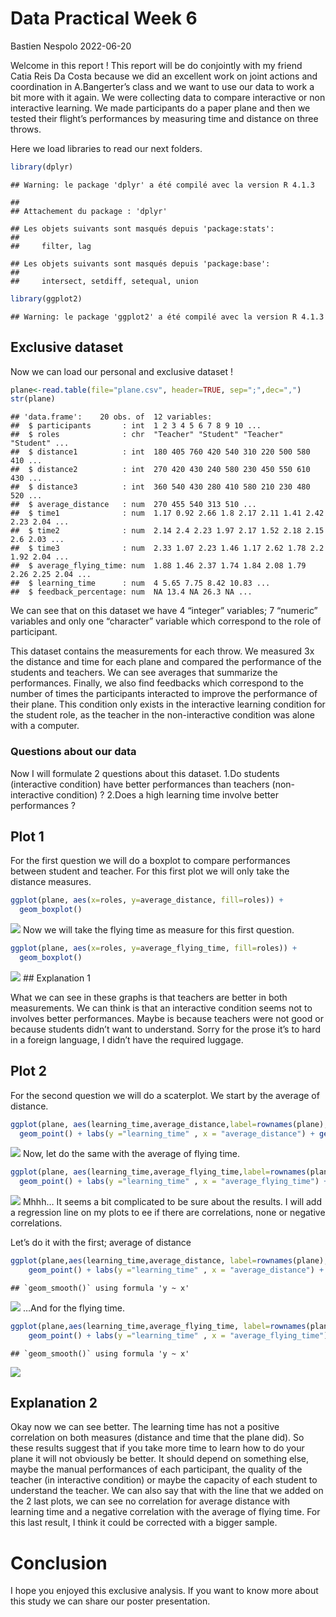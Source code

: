 Data Practical Week 6
================
Bastien Nespolo
2022-06-20

Welcome in this report ! This report will be do conjointly with my
friend Catia Reis Da Costa because we did an excellent work on joint
actions and coordination in A.Bangerter’s class and we want to use our
data to work a bit more with it again. We were collecting data to
compare interactive or non interactive learning. We made participants do
a paper plane and then we tested their flight’s performances by
measuring time and distance on three throws.

Here we load libraries to read our next folders.

``` r
library(dplyr)
```

    ## Warning: le package 'dplyr' a été compilé avec la version R 4.1.3

    ## 
    ## Attachement du package : 'dplyr'

    ## Les objets suivants sont masqués depuis 'package:stats':
    ## 
    ##     filter, lag

    ## Les objets suivants sont masqués depuis 'package:base':
    ## 
    ##     intersect, setdiff, setequal, union

``` r
library(ggplot2)
```

    ## Warning: le package 'ggplot2' a été compilé avec la version R 4.1.3

## Exclusive dataset

Now we can load our personal and exclusive dataset !

``` r
plane<-read.table(file="plane.csv", header=TRUE, sep=";",dec=",") 
str(plane)
```

    ## 'data.frame':    20 obs. of  12 variables:
    ##  $ participants       : int  1 2 3 4 5 6 7 8 9 10 ...
    ##  $ roles              : chr  "Teacher" "Student" "Teacher" "Student" ...
    ##  $ distance1          : int  180 405 760 420 540 310 220 500 580 410 ...
    ##  $ distance2          : int  270 420 430 240 580 230 450 550 610 430 ...
    ##  $ distance3          : int  360 540 430 280 410 580 210 230 480 520 ...
    ##  $ average_distance   : num  270 455 540 313 510 ...
    ##  $ time1              : num  1.17 0.92 2.66 1.8 2.17 2.11 1.41 2.42 2.23 2.04 ...
    ##  $ time2              : num  2.14 2.4 2.23 1.97 2.17 1.52 2.18 2.15 2.6 2.03 ...
    ##  $ time3              : num  2.33 1.07 2.23 1.46 1.17 2.62 1.78 2.2 1.92 2.04 ...
    ##  $ average_flying_time: num  1.88 1.46 2.37 1.74 1.84 2.08 1.79 2.26 2.25 2.04 ...
    ##  $ learning_time      : num  4 5.65 7.75 8.42 10.83 ...
    ##  $ feedback_percentage: num  NA 13.4 NA 26.3 NA ...

We can see that on this dataset we have 4 “integer” variables; 7
“numeric” variables and only one “character” variable which correspond
to the role of participant.

This dataset contains the measurements for each throw. We measured 3x
the distance and time for each plane and compared the performance of the
students and teachers. We can see averages that summarize the
performances. Finally, we also find feedbacks which correspond to the
number of times the participants interacted to improve the performance
of their plane. This condition only exists in the interactive learning
condition for the student role, as the teacher in the non-interactive
condition was alone with a computer.

### Questions about our data

Now I will formulate 2 questions about this dataset. 1.Do students
(interactive condition) have better performances than teachers
(non-interactive condition) ? 2.Does a high learning time involve better
performances ?

## Plot 1

For the first question we will do a boxplot to compare performances
between student and teacher. For this first plot we will only take the
distance measures.

``` r
ggplot(plane, aes(x=roles, y=average_distance, fill=roles)) + 
  geom_boxplot()
```

![](week-6_files/figure-gfm/boxplot%20Q1-distance-1.png)<!-- --> Now we
will take the flying time as measure for this first question.

``` r
ggplot(plane, aes(x=roles, y=average_flying_time, fill=roles)) + 
  geom_boxplot()
```

![](week-6_files/figure-gfm/boxplot%20Q1-time-1.png)<!-- --> ##
Explanation 1

What we can see in these graphs is that teachers are better in both
measurements. We can think is that an interactive condition seems not to
involves better performances. Maybe is because teachers were not good or
because students didn’t want to understand. Sorry for the prose it’s to
hard in a foreign language, I didn’t have the required luggage.

## Plot 2

For the second question we will do a scaterplot. We start by the average
of distance.

``` r
ggplot(plane, aes(learning_time,average_distance,label=rownames(plane),color=roles)) +
  geom_point() + labs(y ="learning_time" , x = "average_distance") + geom_text(hjust = -0.3)
```

![](week-6_files/figure-gfm/scaterplot%20Q2-distance-1.png)<!-- --> Now,
let do the same with the average of flying time.

``` r
ggplot(plane, aes(learning_time,average_flying_time,label=rownames(plane),color=roles)) +
  geom_point() + labs(y ="learning_time" , x = "average_flying_time") + geom_text(hjust = -0.3)
```

![](week-6_files/figure-gfm/scaterplot%20Q2-time-1.png)<!-- --> Mhhh… It
seems a bit complicated to be sure about the results. I will add a
regression line on my plots to ee if there are correlations, none or
negative correlations.

Let’s do it with the first; average of distance

``` r
ggplot(plane,aes(learning_time,average_distance, label=rownames(plane),color=roles)) +
    geom_point() + labs(y ="learning_time" , x = "average_distance") + geom_text(hjust = -0.3)+geom_smooth(method = "lm", se = TRUE,color="black")
```

    ## `geom_smooth()` using formula 'y ~ x'

![](week-6_files/figure-gfm/scatterplot%20Q2-distance%20with%20line-1.png)<!-- -->
…And for the flying time.

``` r
ggplot(plane,aes(learning_time,average_flying_time, label=rownames(plane),color=roles)) +
    geom_point() + labs(y ="learning_time" , x = "average_flying_time") + geom_text(hjust = -0.3)+geom_smooth(method = "lm", se = TRUE,color="black")
```

    ## `geom_smooth()` using formula 'y ~ x'

![](week-6_files/figure-gfm/scatterplot%20Q2-time%20with%20line-1.png)<!-- -->

## Explanation 2

Okay now we can see better. The learning time has not a positive
correlation on both measures (distance and time that the plane did). So
these results suggest that if you take more time to learn how to do your
plane it will not obviously be better. It should depend on something
else, maybe the manual performances of each participant, the quality of
the teacher (in interactive condition) or maybe the capacity of each
student to understand the teacher. We can also say that with the line
that we added on the 2 last plots, we can see no correlation for average
distance with learning time and a negative correlation with the average
of flying time. For this last result, I think it could be corrected with
a bigger sample.

# Conclusion

I hope you enjoyed this exclusive analysis. If you want to know more
about this study we can share our poster presentation.
